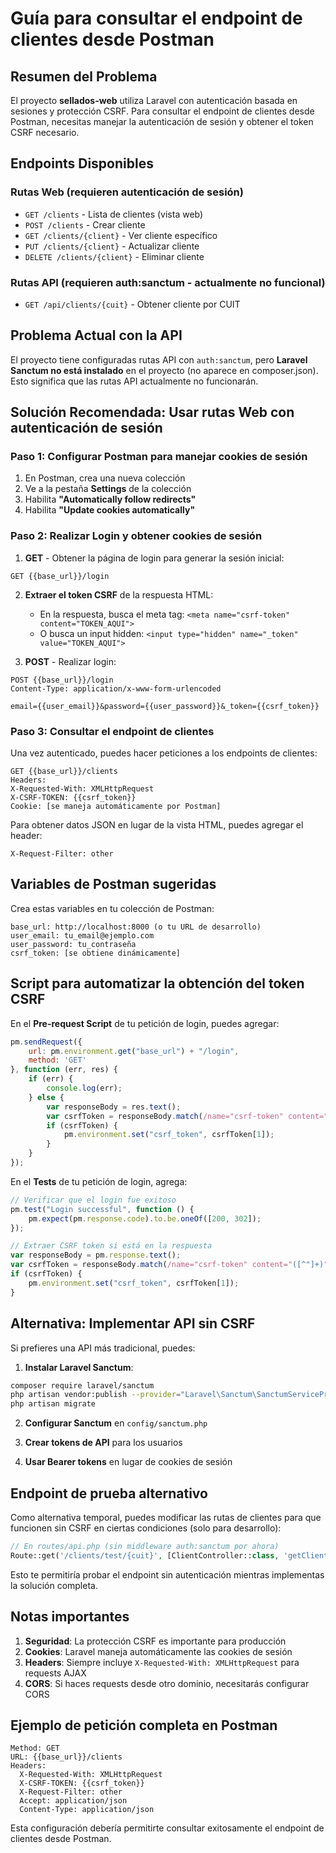 # Guía para consultar el endpoint de clientes desde Postman

## Resumen del Problema

El proyecto **sellados-web** utiliza Laravel con autenticación basada en sesiones y protección CSRF. Para consultar el endpoint de clientes desde Postman, necesitas manejar la autenticación de sesión y obtener el token CSRF necesario.

## Endpoints Disponibles

### Rutas Web (requieren autenticación de sesión)
- `GET /clients` - Lista de clientes (vista web)
- `POST /clients` - Crear cliente
- `GET /clients/{client}` - Ver cliente específico
- `PUT /clients/{client}` - Actualizar cliente
- `DELETE /clients/{client}` - Eliminar cliente

### Rutas API (requieren auth:sanctum - actualmente no funcional)
- `GET /api/clients/{cuit}` - Obtener cliente por CUIT

## Problema Actual con la API

El proyecto tiene configuradas rutas API con `auth:sanctum`, pero **Laravel Sanctum no está instalado** en el proyecto (no aparece en composer.json). Esto significa que las rutas API actualmente no funcionarán.

## Solución Recomendada: Usar rutas Web con autenticación de sesión

### Paso 1: Configurar Postman para manejar cookies de sesión

1. En Postman, crea una nueva colección
2. Ve a la pestaña **Settings** de la colección
3. Habilita **"Automatically follow redirects"**
4. Habilita **"Update cookies automatically"**

### Paso 2: Realizar Login y obtener cookies de sesión

1. **GET** - Obtener la página de login para generar la sesión inicial:
```
GET {{base_url}}/login
```

2. **Extraer el token CSRF** de la respuesta HTML:
   - En la respuesta, busca el meta tag: `<meta name="csrf-token" content="TOKEN_AQUI">`
   - O busca un input hidden: `<input type="hidden" name="_token" value="TOKEN_AQUI">`

3. **POST** - Realizar login:
```
POST {{base_url}}/login
Content-Type: application/x-www-form-urlencoded

email={{user_email}}&password={{user_password}}&_token={{csrf_token}}
```

### Paso 3: Consultar el endpoint de clientes

Una vez autenticado, puedes hacer peticiones a los endpoints de clientes:

```
GET {{base_url}}/clients
Headers:
X-Requested-With: XMLHttpRequest
X-CSRF-TOKEN: {{csrf_token}}
Cookie: [se maneja automáticamente por Postman]
```

Para obtener datos JSON en lugar de la vista HTML, puedes agregar el header:
```
X-Request-Filter: other
```

## Variables de Postman sugeridas

Crea estas variables en tu colección de Postman:

```
base_url: http://localhost:8000 (o tu URL de desarrollo)
user_email: tu_email@ejemplo.com
user_password: tu_contraseña
csrf_token: [se obtiene dinámicamente]
```

## Script para automatizar la obtención del token CSRF

En el **Pre-request Script** de tu petición de login, puedes agregar:

```javascript
pm.sendRequest({
    url: pm.environment.get("base_url") + "/login",
    method: 'GET'
}, function (err, res) {
    if (err) {
        console.log(err);
    } else {
        var responseBody = res.text();
        var csrfToken = responseBody.match(/name="csrf-token" content="([^"]+)"/);
        if (csrfToken) {
            pm.environment.set("csrf_token", csrfToken[1]);
        }
    }
});
```

En el **Tests** de tu petición de login, agrega:

```javascript
// Verificar que el login fue exitoso
pm.test("Login successful", function () {
    pm.expect(pm.response.code).to.be.oneOf([200, 302]);
});

// Extraer CSRF token si está en la respuesta
var responseBody = pm.response.text();
var csrfToken = responseBody.match(/name="csrf-token" content="([^"]+)"/);
if (csrfToken) {
    pm.environment.set("csrf_token", csrfToken[1]);
}
```

## Alternativa: Implementar API sin CSRF

Si prefieres una API más tradicional, puedes:

1. **Instalar Laravel Sanctum**:
```bash
composer require laravel/sanctum
php artisan vendor:publish --provider="Laravel\Sanctum\SanctumServiceProvider"
php artisan migrate
```

2. **Configurar Sanctum** en `config/sanctum.php`

3. **Crear tokens de API** para los usuarios

4. **Usar Bearer tokens** en lugar de cookies de sesión

## Endpoint de prueba alternativo

Como alternativa temporal, puedes modificar las rutas de clientes para que funcionen sin CSRF en ciertas condiciones (solo para desarrollo):

```php
// En routes/api.php (sin middleware auth:sanctum por ahora)
Route::get('/clients/test/{cuit}', [ClientController::class, 'getClientByCuit']);
```

Esto te permitiría probar el endpoint sin autenticación mientras implementas la solución completa.

## Notas importantes

1. **Seguridad**: La protección CSRF es importante para producción
2. **Cookies**: Laravel maneja automáticamente las cookies de sesión
3. **Headers**: Siempre incluye `X-Requested-With: XMLHttpRequest` para requests AJAX
4. **CORS**: Si haces requests desde otro dominio, necesitarás configurar CORS

## Ejemplo de petición completa en Postman

```
Method: GET
URL: {{base_url}}/clients
Headers:
  X-Requested-With: XMLHttpRequest
  X-CSRF-TOKEN: {{csrf_token}}
  X-Request-Filter: other
  Accept: application/json
  Content-Type: application/json
```

Esta configuración debería permitirte consultar exitosamente el endpoint de clientes desde Postman.
